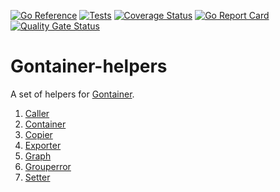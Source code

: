 [![Go Reference](https://pkg.go.dev/badge/github.com/gontainer/gontainer-helpers.svg)](https://pkg.go.dev/github.com/gontainer/gontainer-helpers)
[![Tests](https://github.com/gontainer/gontainer-helpers/actions/workflows/tests.yml/badge.svg)](https://github.com/gontainer/gontainer-helpers/actions/workflows/tests.yml)
[![Coverage Status](https://coveralls.io/repos/github/gontainer/gontainer-helpers/badge.svg?branch=main)](https://coveralls.io/github/gontainer/gontainer-helpers?branch=main)
[![Go Report Card](https://goreportcard.com/badge/github.com/gontainer/gontainer-helpers)](https://goreportcard.com/report/github.com/gontainer/gontainer-helpers)
[![Quality Gate Status](https://sonarcloud.io/api/project_badges/measure?project=gontainer_gontainer-helpers&metric=alert_status)](https://sonarcloud.io/summary/new_code?id=gontainer_gontainer-helpers)

# Gontainer-helpers

A set of helpers for [Gontainer](https://github.com/gontainer/gontainer).

1. [Caller](caller)
2. [Container](container)
3. [Copier](copier)
4. [Exporter](exporter)
5. [Graph](graph)
6. [Grouperror](grouperror)
7. [Setter](setter)
